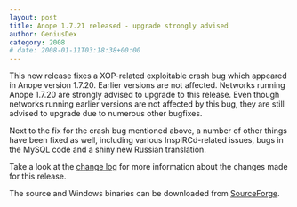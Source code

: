 ```yaml
---
layout: post
title: Anope 1.7.21 released - upgrade strongly advised
author: GeniusDex
category: 2008
# date: 2008-01-11T03:18:38+00:00
---
```


<!--
BEGIN SUMMARY
This new release fixes a XOP-related exploitable crash bug which appeared in Anope version 1.7.20. Earlier versions are not affected. Networks running Anope 1.7.20 are strongly advised to upgrade to this release. Even though networks running earlier versions are not affected by this bug, they are still advised to upgrade due to numerous other bugfixes.
END SUMMARY
-->

This new release fixes a XOP-related exploitable crash bug which appeared in Anope version 1.7.20. Earlier versions are not affected. Networks running Anope 1.7.20 are strongly advised to upgrade to this release. Even though networks running earlier versions are not affected by this bug, they are still advised to upgrade due to numerous other bugfixes.

Next to the fix for the crash bug mentioned above, a number of other things have been fixed as well, including various InspIRCd-related issues, bugs in the MySQL code and a shiny new Russian translation.

Take a look at the <a href="https://sourceforge.net/project/shownotes.php?release_id=567684&group_id=94081">change log</a> for more information about the changes made for this release.

The source and Windows binaries can be downloaded from <a href="https://sourceforge.net/project/showfiles.php?group_id=94081&package_id=100358&release_id=567684">SourceForge</a>.
